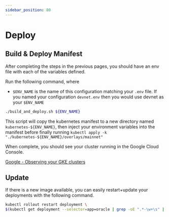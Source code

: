 ```yaml
---
sidebar_position: 80
---
```


# Deploy

## Build & Deploy Manifest

After completing the steps in the previous pages, you should have an env file with each of the variables defined.

Run the following command, where

- `$ENV_NAME` is the name of this configuration matching your `.env` file. If you named your configuration `devnet.env` then you would use devnet as your `$ENV_NAME`

```bash
./build_and_deploy.sh ${ENV_NAME}
```

This script will copy the kubernetes manifest to a new directory named `kubernetes-${ENV_NAME}`, then inject your environment variables into the manifest before finally running `kubectl apply -k "./kubernetes-${ENV_NAME}/overlays/mainnet"`

When complete, you should see your cluster running in the Google Cloud Console.

[Google - Observing your GKE clusters](https://cloud.google.com/stackdriver/docs/solutions/gke/observing)

## Update

If there is a new image available, you can easily restart+update your deployments with the following command.

```bash
kubectl rollout restart deployment \
$(kubectl get deployment --selector=app=oracle | grep -oE ".*-\w+\s" | tail +2)
```
